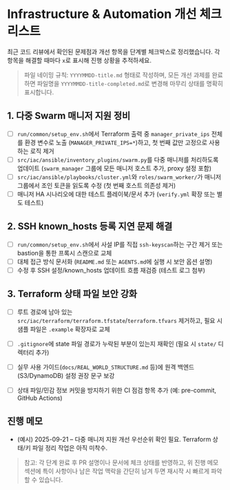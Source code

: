 # Infrastructure & Automation 개선 체크리스트

최근 코드 리뷰에서 확인된 문제점과 개선 항목을 단계별 체크박스로 정리했습니다. 각 항목을 해결할 때마다 `x`로 표시해 진행 상황을 추적하세요.

> 파일 네이밍 규칙: `YYYYMMDD-title.md` 형태로 작성하며, 모든 개선 과제를 완료하면 파일명을 `YYYYMMDD-title-completed.md`로 변경해 마무리 상태를 명확히 표시합니다.

## 1. 다중 Swarm 매니저 지원 정비
- [ ] `run/common/setup_env.sh`에서 Terraform 출력 중 `manager_private_ips` 전체를 환경 변수로 노출 (`MANAGER_PRIVATE_IPS=*`)하고, 첫 번째 값만 고정으로 사용하는 로직 제거
- [ ] `src/iac/ansible/inventory_plugins/swarm.py`를 다중 매니저를 처리하도록 업데이트 (`swarm_manager` 그룹에 모든 매니저 호스트 추가, proxy 설정 포함)
- [ ] `src/iac/ansible/playbooks/cluster.yml`와 `roles/swarm_worker/`가 매니저 그룹에서 조인 토큰을 읽도록 수정 (첫 번째 호스트 의존성 제거)
- [ ] 매니저 HA 시나리오에 대한 테스트 플레이북/문서 추가 (`verify.yml` 확장 또는 별도 테스트)

## 2. SSH known_hosts 등록 지연 문제 해결
- [ ] `run/common/setup_env.sh`에서 사설 IP를 직접 `ssh-keyscan`하는 구간 제거 또는 bastion을 통한 프록시 스캔으로 교체
- [ ] 대체 접근 방식 문서화 (`README.md` 또는 `AGENTS.md`에 실행 시 보안 옵션 설명)
- [ ] 수정 후 SSH 설정/known_hosts 업데이트 흐름 재검증 (테스트 로그 첨부)

## 3. Terraform 상태 파일 보안 강화
- [ ] 루트 경로에 남아 있는 `src/iac/terraform/terraform.tfstate`/`terraform.tfvars` 제거하고, 필요 시 샘플 파일은 `.example` 확장자로 교체
- [ ] `.gitignore`에 state 파일 경로가 누락된 부분이 있는지 재확인 (필요 시 `state/` 디렉터리 추가)
- [ ] 실무 사용 가이드(`docs/REAL_WORLD_STRUCTURE.md` 등)에 원격 백엔드(S3/DynamoDB) 설정 권장 문구 보강
- [ ] 상태 파일/민감 정보 커밋을 방지하기 위한 CI 점검 항목 추가 (예: pre-commit, GitHub Actions)


## 진행 메모
- (예시) 2025-09-21 – 다중 매니저 지원 개선 우선순위 확인 필요. Terraform 상태/키 파일 정리 작업은 아직 미착수.

> 참고: 각 단계 완료 후 PR 설명이나 문서에 체크 상태를 반영하고, 위 진행 메모 섹션에 특이 사항이나 남은 작업 맥락을 간단히 남겨 두면 재시작 시 빠르게 파악할 수 있습니다.
